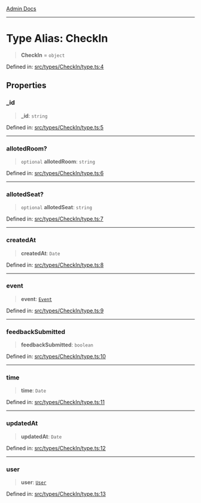 [Admin Docs](/)

---

# Type Alias: CheckIn

> **CheckIn** = `object`

Defined in: [src/types/CheckIn/type.ts:4](https://github.com/PalisadoesFoundation/talawa-admin/blob/main/src/types/CheckIn/type.ts#L4)

## Properties

### \_id

> **\_id**: `string`

Defined in: [src/types/CheckIn/type.ts:5](https://github.com/PalisadoesFoundation/talawa-admin/blob/main/src/types/CheckIn/type.ts#L5)

---

### allotedRoom?

> `optional` **allotedRoom**: `string`

Defined in: [src/types/CheckIn/type.ts:6](https://github.com/PalisadoesFoundation/talawa-admin/blob/main/src/types/CheckIn/type.ts#L6)

---

### allotedSeat?

> `optional` **allotedSeat**: `string`

Defined in: [src/types/CheckIn/type.ts:7](https://github.com/PalisadoesFoundation/talawa-admin/blob/main/src/types/CheckIn/type.ts#L7)

---

### createdAt

> **createdAt**: `Date`

Defined in: [src/types/CheckIn/type.ts:8](https://github.com/PalisadoesFoundation/talawa-admin/blob/main/src/types/CheckIn/type.ts#L8)

---

### event

> **event**: [`Event`](../../../Event/type/type-aliases/Event.md)

Defined in: [src/types/CheckIn/type.ts:9](https://github.com/PalisadoesFoundation/talawa-admin/blob/main/src/types/CheckIn/type.ts#L9)

---

### feedbackSubmitted

> **feedbackSubmitted**: `boolean`

Defined in: [src/types/CheckIn/type.ts:10](https://github.com/PalisadoesFoundation/talawa-admin/blob/main/src/types/CheckIn/type.ts#L10)

---

### time

> **time**: `Date`

Defined in: [src/types/CheckIn/type.ts:11](https://github.com/PalisadoesFoundation/talawa-admin/blob/main/src/types/CheckIn/type.ts#L11)

---

### updatedAt

> **updatedAt**: `Date`

Defined in: [src/types/CheckIn/type.ts:12](https://github.com/PalisadoesFoundation/talawa-admin/blob/main/src/types/CheckIn/type.ts#L12)

---

### user

> **user**: [`User`](../../../User/type/type-aliases/User.md)

Defined in: [src/types/CheckIn/type.ts:13](https://github.com/PalisadoesFoundation/talawa-admin/blob/main/src/types/CheckIn/type.ts#L13)
